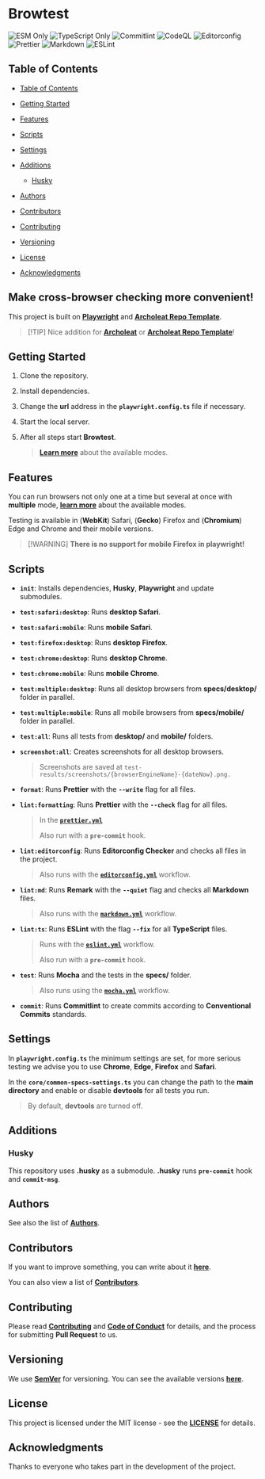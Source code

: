 # Browtest

![ESM Only](https://img.shields.io/badge/ESM-only-gray?labelColor=fe0)
![TypeScript Only](https://img.shields.io/badge/TypeScript-only-gray?labelColor=06f)
![Commitlint](https://img.shields.io/github/actions/workflow/status/Archoleat/core/commitlint.yml?label=Commitlint)
![CodeQL](https://img.shields.io/github/actions/workflow/status/Archoleat/browtest/codeql.yml?label=CodeQL)
![Editorconfig](https://img.shields.io/github/actions/workflow/status/Archoleat/browtest/editorconfig.yml?label=Editorconfig)
![Prettier](https://img.shields.io/github/actions/workflow/status/Archoleat/browtest/prettier.yml?label=Prettier)
![Markdown](https://img.shields.io/github/actions/workflow/status/Archoleat/browtest/markdown.yml?label=Markdown)
![ESLint](https://img.shields.io/github/actions/workflow/status/Archoleat/browtest/eslint.yml?label=ESLint)

## Table of Contents

-   [Table of Contents](#table-of-contents)

-   [Getting Started](#getting-started)

-   [Features](#features)

-   [Scripts](#scripts)

-   [Settings](#settings)

-   [Additions](#additions)
    -   [Husky](#husky)

-   [Authors](#authors)

-   [Contributors](#contributors)

-   [Contributing](#contributing)

-   [Versioning](#versioning)

-   [License](#license)

-   [Acknowledgments](#acknowledgments)

## **Make cross-browser checking more convenient!**

This project is built on [**Playwright**](https://github.com/microsoft/playwright)
and [**Archoleat Repo Template**](https://github.com/Archoleat/archoleat-repo-template).

> \[!TIP]
> Nice addition for [**Archoleat**](https://github.com/Archoleat/archoleat)
> or [**Archoleat Repo Template**](https://github.com/Archoleat/archoleat-repo-template)!

## Getting Started

1.  Clone the repository.

1.  Install dependencies.

1.  Change the **url** address in the **`playwright.config.ts`** file
    if necessary.

1.  Start the local server.

1.  After all steps start **Browtest**.

    > [**Learn more**](#packagejson-scripts) about the available modes.

## Features

You can run browsers not only one at a time but several at once
with **multiple** mode, [**learn more**](#packagejson-scripts)
about the available modes.

Testing is available in (**WebKit**) Safari, (**Gecko**) Firefox and
(**Chromium**) Edge and Chrome and their mobile versions.

> \[!WARNING]
> **There is no support for mobile Firefox in playwright!**

## Scripts

-   **`init`**: Installs dependencies, **Husky**, **Playwright**
    and update submodules.

-   **`test:safari:desktop`**: Runs **desktop Safari**.

-   **`test:safari:mobile`**: Runs **mobile Safari**.

-   **`test:firefox:desktop`**: Runs **desktop Firefox**.

-   **`test:chrome:desktop`**: Runs **desktop Chrome**.

-   **`test:chrome:mobile`**: Runs **mobile Chrome**.

-   **`test:multiple:desktop`**: Runs all desktop browsers from
    **specs/desktop/** folder in parallel.

-   **`test:multiple:mobile`**: Runs all mobile browsers from
    **specs/mobile/** folder in parallel.

-   **`test:all`**: Runs all tests from **desktop/** and **mobile/** folders.

-   **`screenshot:all`**: Creates screenshots for all desktop browsers.

    > Screenshots are saved at
    > `test-results/screenshots/{browserEngineName}-{dateNow}.png.`

-   **`format`**: Runs **Prettier** with the **`--write`** flag
    for all files.

-   **`lint:formatting`**: Runs **Prettier** with the **`--check`** flag
    for all files.

    > In the [**`prettier.yml`**](https://github.com/Archoleat/browtest/blob/main/.github/workflows/prettier.yml)
    >
    > Also run with a **`pre-commit`** hook.

-   **`lint:editorconfig`**: Runs **Editorconfig Checker** and
    checks all files in the project.

    > Also runs with the [**`editorconfig.yml`**](https://github.com/Archoleat/browtest/blob/main/.github/workflows/editorconfig.yml)
    > workflow.

-   **`lint:md`**: Runs **Remark** with the **`--quiet`** flag and
    checks all **Markdown** files.

    > Also runs with the [**`markdown.yml`**](https://github.com/Archoleat/browtest/blob/main/.github/workflows/markdown.yml)
    > workflow.

-   **`lint:ts`**: Runs **ESLint** with the flag **`--fix`**
    for all **TypeScript** files.

    > Runs with the [**`eslint.yml`**](https://github.com/Archoleat/browtest/blob/main/.github/workflows/eslint.yml)
    > workflow.
    >
    > Also run with a **`pre-commit`** hook.

-   **`test`**: Runs **Mocha** and the tests in the **specs/** folder.

    > Also runs using the [**`mocha.yml`**](https://github.com/Archoleat/browtest/blob/main/.github/workflows/mocha.yml)
    > workflow.

-   **`commit`**: Runs **Commitlint** to create commits according to
    **Conventional Commits** standards.

## Settings

In **`playwright.config.ts`** the minimum settings are set,
for more serious testing we advise you to use **Chrome**, **Edge**, **Firefox**
and **Safari**.

In the **`core/common-specs-settings.ts`** you can change the path
to the **main directory** and enable or disable **devtools** for
all tests you run.

> By default, **devtools** are turned off.

## Additions

### Husky

This repository uses **.husky** as a submodule.
**.husky** runs **`pre-commit`** hook and **`commit-msg`**.

## Authors

See also the list of [**Authors**](AUTHORS.md).

## Contributors

If you want to improve something, you can write about it
[**here**](https://github.com/Archoleat/browtest/issues/new/choose).

You can also view a list of [**Contributors**](CONTRIBUTORS.md).

## Contributing

Please read [**Contributing**](CONTRIBUTING.md)
and [**Code of Conduct**](CODE_OF_CONDUCT.md) for details,
and the process for submitting **Pull Request** to us.

## Versioning

We use [**SemVer**](https://semver.org) for versioning.
You can see the available versions
[**here**](https://github.com/Archoleat/browtest/tags).

## License

This project is licensed under the MIT license - see the
[**LICENSE**](LICENSE) for details.

## Acknowledgments

Thanks to everyone who takes part in the development of the project.
